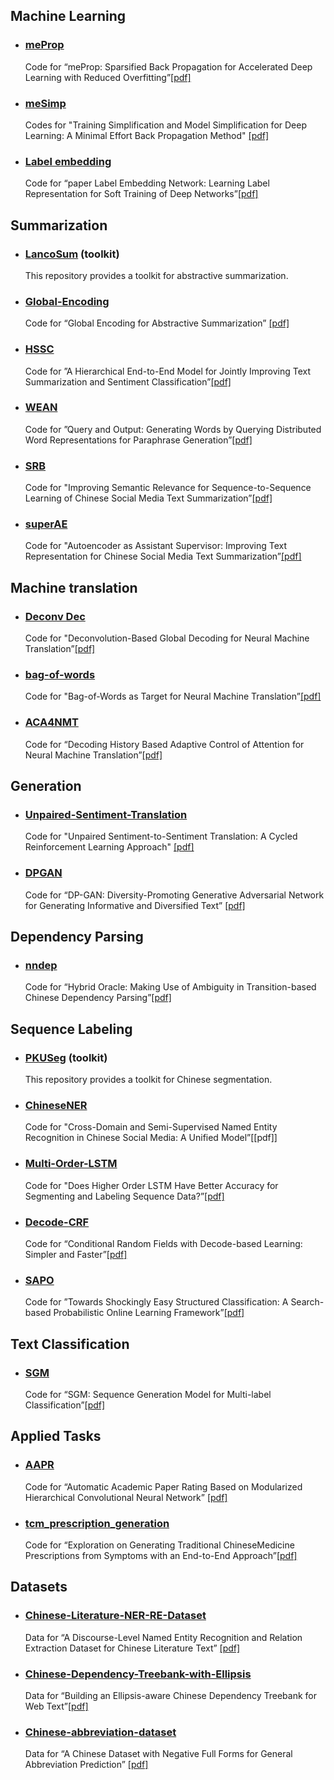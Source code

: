 
## Machine Learning

- ### [meProp](https://github.com/lancopku/meProp)

  Code for “meProp: Sparsified Back Propagation for Accelerated Deep Learning with Reduced Overfitting”[[pdf]](http://proceedings.mlr.press/v70/sun17c/sun17c.pdf)


- ### [meSimp](https://github.com/lancopku/meSimp)

  Codes for "Training Simplification and Model Simplification for Deep Learning: A Minimal Effort Back Propagation Method" [[pdf]](https://arxiv.org/pdf/1711.06528.pdf)


- ### [Label embedding](https://github.com/lancopku/label-embedding-network)

  Code for “paper Label Embedding Network: Learning Label Representation for Soft Training of Deep Networks”[[pdf]](https://arxiv.org/pdf/1711.06528.pdf)

## Summarization 


- ### [LancoSum](https://github.com/lancopku/LancoSum) (toolkit)
  This repository provides a toolkit for abstractive summarization.

- ### [Global-Encoding](https://github.com/lancopku/Global-Encoding)

  Code for “Global Encoding for Abstractive Summarization” [[pdf]](https://arxiv.org/abs/1805.03989)

- ### [HSSC](https://github.com/lancopku/HSSC)

  Code for ”A Hierarchical End-to-End Model for Jointly Improving Text Summarization and Sentiment Classification”[[pdf]](https://arxiv.org/pdf/1805.01089.pdf)


- ### [WEAN](https://github.com/lancopku/WEAN)

  Code for ”Query and Output: Generating Words by Querying Distributed Word Representations for Paraphrase Generation”[[pdf]](https://arxiv.org/pdf/1803.01465.pdf)


- ### [SRB](https://github.com/lancopku/SRB)

  Code for "Improving Semantic Relevance for Sequence-to-Sequence Learning of Chinese Social Media Text Summarization”[[pdf]](https://arxiv.org/pdf/1706.02459.pdf)


- ### [superAE](https://github.com/lancopku/superAE)

  Code for "Autoencoder as Assistant Supervisor: Improving Text Representation for Chinese Social Media Text Summarization”[[pdf]](https://arxiv.org/pdf/1805.04869.pdf)


## Machine translation

- ### [Deconv Dec](https://github.com/lancopku/DeconvDec)

  Code for "Deconvolution-Based Global Decoding for Neural Machine Translation”[[pdf]](https://arxiv.org/pdf/1806.03692.pdf)

- ### [bag-of-words](https://github.com/lancopku/bag-of-words)

  Code for "Bag-of-Words as Target for Neural Machine Translation”[[pdf]](https://arxiv.org/pdf/1805.04871.pdf)

- ### [ACA4NMT](https://github.com/lancopku/ACA4NMT)

  Code for “Decoding History Based Adaptive Control of Attention for Neural Machine Translation”[[pdf]](https://arxiv.org/pdf/1802.01812.pdf)


## Generation

- ### [Unpaired-Sentiment-Translation](https://github.com/lancopku/Unpaired-Sentiment-Translation)

  Code for "Unpaired Sentiment-to-Sentiment Translation: A Cycled Reinforcement Learning Approach" [[pdf]](https://arxiv.org/abs/1805.05181)


- ### [DPGAN](https://github.com/lancopku/DPGAN)

  Code for “DP-GAN: Diversity-Promoting Generative Adversarial Network for Generating Informative and Diversified Text” [[pdf]](https://arxiv.org/pdf/1802.01345.pdf)




## Dependency Parsing

- ### [nndep](https://github.com/lancopku/nndep)

  Code for “Hybrid Oracle: Making Use of Ambiguity in Transition-based Chinese Dependency Parsing”[[pdf]](https://arxiv.org/pdf/1711.10163.pdf)


## Sequence Labeling

- ### [PKUSeg](https://github.com/lancopku/PKUSeg) (toolkit)

  This repository provides a toolkit for Chinese segmentation.

- ### [ChineseNER](https://github.com/lancopku/ChineseNER)

  Code for "Cross-Domain and Semi-Supervised Named Entity Recognition in Chinese Social Media: A Unified Model”[[pdf]]
  

- ### [Multi-Order-LSTM](https://github.com/lancopku/Multi-Order-LSTM)

  Code for "Does Higher Order LSTM Have Better Accuracy for Segmenting and Labeling Sequence Data?”[[pdf]](https://arxiv.org/pdf/1711.08231.pdf)


- ### [Decode-CRF](https://github.com/lancopku/Decode-CRF)

  Code for “Conditional Random Fields with Decode-based Learning: Simpler and Faster”[[pdf]](https://arxiv.org/pdf/1503.08381.pdf)


- ### [SAPO](https://github.com/lancopku/SAPO)

  Code for ”Towards Shockingly Easy Structured Classification: A Search-based Probabilistic Online Learning Framework”[[pdf]](https://arxiv.org/pdf/1503.08381.pdf)


## Text Classification

- ###  [SGM](https://github.com/lancopku/SGM)

  Code for “SGM: Sequence Generation Model for Multi-label Classification”[[pdf]](https://arxiv.org/pdf/1806.04822.pdf)



## Applied Tasks

- ### [AAPR](https://github.com/lancopku/AAPR)

  Code for “Automatic Academic Paper Rating Based on Modularized Hierarchical Convolutional Neural Network”
[[pdf]](https://github.com/lancopku/AAPR)


- ### [tcm_prescription_generation](https://github.com/lancopku/tcm_prescription_generation)

  Code for “Exploration on Generating Traditional ChineseMedicine Prescriptions from Symptoms with an End-to-End Approach”[[pdf]](https://arxiv.org/pdf/1801.09030.pdf)



## Datasets

- ### [Chinese-Literature-NER-RE-Dataset](https://github.com/lancopku/Chinese-Literature-NER-RE-Dataset)

  Data for “A Discourse-Level Named Entity Recognition and Relation Extraction Dataset for Chinese Literature Text” [[pdf]](https://arxiv.org/pdf/1711.07010.pdf)


- ### [Chinese-Dependency-Treebank-with-Ellipsis](https://github.com/lancopku/Chinese-Dependency-Treebank-with-Ellipsis)

  Data for “Building an Ellipsis-aware Chinese Dependency Treebank for Web Text”[[pdf]](https://arxiv.org/pdf/1801.06613.pdf)

- ### [Chinese-abbreviation-dataset](https://github.com/lancopku/Chinese-abbreviation-dataset)

  Data for “A Chinese Dataset with Negative Full Forms for General Abbreviation Prediction” [[pdf]](https://arxiv.org/pdf/1712.06289.pdf)




